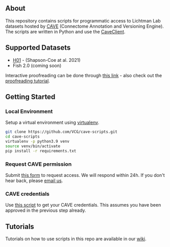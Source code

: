 ## About

This repository contains scripts for programmatic access to Lichtman Lab datasets hosted by [CAVE](https://www.ncbi.nlm.nih.gov/pmc/articles/PMC10402030/) (Connectome Annotation and Versioning Engine). The scripts are written in Python and use the [CaveClient](https://caveclient.readthedocs.io/en/latest/?badge=latest). 

## Supported Datasets

* [H01](https://h01-release.storage.googleapis.com/proofreading.html) - (Shapson-Coe at al. 2021)
* Fish 2.0 (coming soon)

Interactive proofreading can be done through [this link](ngl.brain-wire.org) - also check out the [proofreading tutorial](https://h01-release.storage.googleapis.com/proofreading.html). 

## Getting Started

### Local Environment

Setup a virtual environment using [virtualenv](https://virtualenv.pypa.io/en/latest/).

```bash
git clone https://github.com/VCG/cave-scripts.git
cd cave-scripts
virtualenv -p python3.9 venv
source venv/bin/activate
pip install -r requirements.txt
```

### Request CAVE permission

Submit [this form](https://forms.gle/tpbndoL1J6xB47KQ9) to request access. We will respond within 24h. If you don't hear back, please [email us](mailto:jinhanchoi@g.harvard.edu).

### CAVE credentials

Use [this script](https://github.com/VCG/cave-scripts/blob/master/notebooks/CAVEsetup.ipynb) to get your CAVE credentials. This assumes you have been approved in the previous step already.

## Tutorials
Tutorials on how to use scripts in this repo are available in our [wiki](https://github.com/VCG/cave-scripts/wiki).
